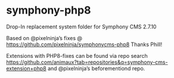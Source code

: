 # symphony-php8
Drop-In replacement system folder for Symphony CMS 2.7.10

Based on @pixelninja’s fixes @ https://github.com/pixelninja/symphonycms-php8 Thanks Phill!

Extensions with PHP8-fixes can be found via repo search https://github.com/animaux?tab=repositories&q=symphony-cms-extension+php8 and @pixelninja’s beforementiond repo.
